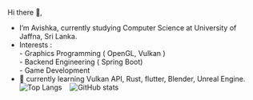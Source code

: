 Hi there 👋,<br>
 - I’m Avishka, currently studying Computer Science at University of Jaffna, Sri Lanka.<br>
 - Interests : <br>
           - Graphics Programming ( OpenGL, Vulkan )<br> 
           - Backend Engineering ( Spring Boot)<br> 
           - Game Development<br>
- 🌱 currently learning Vulkan API, Rust, flutter, Blender, Unreal Engine.<br>
![Top Langs](https://github-readme-stats.vercel.app/api/top-langs/?username=AvishkaWeebadde&theme=tokyonight)&nbsp;&nbsp;&nbsp;
![GitHub stats](https://github-readme-stats.vercel.app/api?username=AvishkaWeebadde&show_icons=true&theme=tokyonight)<br>
<!--
**AvishkaWeebadde/AvishkaWeebadde** is a ✨ _special_ ✨ repository because its `README.md` (this file) appears on your GitHub profile.

Here are some ideas to get you started:

- 🔭 I’m currently working on ...
- 🌱 I’m currently learning ...
- 👯 I’m looking to collaborate on ...
- 🤔 I’m looking for help with ...
- 💬 Ask me about ...
- 📫 How to reach me: ...
- 😄 Pronouns: ...
- ⚡ Fun fact: ...
![](https://komarev.com/ghpvc/?username=AvishkaWeebadde&style=flat-square)
-->



